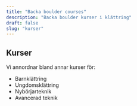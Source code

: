 ```yaml
---
title: "Backa boulder courses"
description: "Backa boulder kurser i klättring"
draft: false
slug: "kurser"
---
```


## Kurser

Vi annordnar bland annar kurser för:

- Barnklättring
- Ungdomsklättring
- Nybörjarteknik
- Avancerad teknik